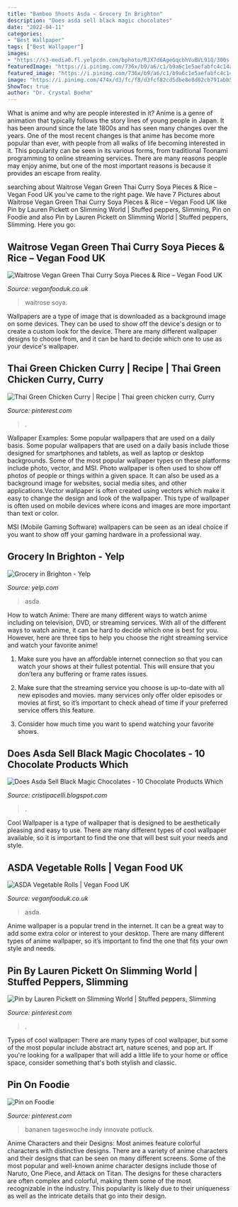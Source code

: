 ```yaml
---
title: "Bamboo Shoots Asda ~ Grocery In Brighton"
description: "Does asda sell black magic chocolates"
date: "2022-04-11"
categories:
- "Best Wallpaper"
tags: ["Best Wallpaper"]
images:
- "https://s3-media0.fl.yelpcdn.com/bphoto/RJX7d6AgeGqcbhVuBVL91Q/300s.jpg"
featuredImage: "https://i.pinimg.com/736x/b9/a6/c1/b9a6c1e5aefabfc4c14a56538a33857b--thai-chicken-curry-thai-curry.jpg"
featured_image: "https://i.pinimg.com/736x/b9/a6/c1/b9a6c1e5aefabfc4c14a56538a33857b--thai-chicken-curry-thai-curry.jpg"
image: "https://i.pinimg.com/474x/d3/fc/f8/d3fcf82cd5dbe8e8d02cb791abb586ad.jpg"
ShowToc: true
author: "Dr. Crystal Boehm"
---
```



What is anime and why are people interested in it?
Anime is a genre of animation that typically follows the story lines of young people in Japan. It has been around since the late 1800s and has seen many changes over the years. One of the most recent changes is that anime has become more popular than ever, with people from all walks of life becoming interested in it. This popularity can be seen in its various forms, from traditional Toonami programming to online streaming services. There are many reasons people may enjoy anime, but one of the most important reasons is because it provides an escape from reality.

	

		
searching about Waitrose Vegan Green Thai Curry Soya Pieces &amp; Rice – Vegan Food UK you've came to the right page. We have 7 Pictures about Waitrose Vegan Green Thai Curry Soya Pieces &amp; Rice – Vegan Food UK like Pin by Lauren Pickett on Slimming World | Stuffed peppers, Slimming, Pin on Foodie and also Pin by Lauren Pickett on Slimming World | Stuffed peppers, Slimming. Here you go:
		
    
## Waitrose Vegan Green Thai Curry Soya Pieces &amp; Rice – Vegan Food UK

<img loading=lazy src="https://veganfooduk.co.uk/wp-content/uploads/2019/12/Waitrose_Vegan_Green_Thai_Curry_Soya_Pieces_Rice-450x608.jpg" onerror="this.onerror=null;this.src='https://tse2.mm.bing.net/th?id=OIP.LRMhJuyhmfaEmqnW5xMppgAAAA&amp;pid=15.1';" alt="Waitrose Vegan Green Thai Curry Soya Pieces &amp; Rice – Vegan Food UK">

_Source: veganfooduk.co.uk_

>waitrose soya. 

	

Wallpapers are a type of image that is downloaded as a background image on some devices. They can be used to show off the device's design or to create a custom look for the device. There are many different wallpaper designs to choose from, and it can be hard to decide which one to use as your device's wallpaper.

    
## Thai Green Chicken Curry | Recipe | Thai Green Chicken Curry, Curry

<img loading=lazy src="https://i.pinimg.com/originals/be/8c/93/be8c932c2397ccad19ecfc1b6b1a3457.jpg" onerror="this.onerror=null;this.src='https://tse4.mm.bing.net/th?id=OIP.p6rb-RzJ2t101rpp0ZzeJgHaD5&amp;pid=15.1';" alt="Thai Green Chicken Curry | Recipe | Thai green chicken curry, Curry">

_Source: pinterest.com_

>. 

	

Wallpaper Examples: Some popular wallpapers that are used on a daily basis.
Some popular wallpapers that are used on a daily basis include those designed for smartphones and tablets, as well as laptop or desktop backgrounds. Some of the most popular wallpaper types on these platforms include photo, vector, and MSI. 
Photo wallpaper is often used to show off photos of people or things within a given space. It can also be used as a background image for websites, social media sites, and other applications.Vector wallpaper is often created using vectors which make it easy to change the design and look of the wallpaper. This type of wallpaper is often used on mobile devices where icons and images are more important than text or color. 

MSI (Mobile Gaming Software) wallpapers can be seen as an ideal choice if you want to show off your gaming hardware in a professional way.

    
## Grocery In Brighton - Yelp

<img loading=lazy src="https://s3-media0.fl.yelpcdn.com/bphoto/RJX7d6AgeGqcbhVuBVL91Q/300s.jpg" onerror="this.onerror=null;this.src='https://tse2.mm.bing.net/th?id=OIP.biZl9pmRkn-cvBmGJug3DAAAAA&amp;pid=15.1';" alt="Grocery in Brighton - Yelp">

_Source: yelp.com_

>asda. 

	

How to watch Anime: There are many different ways to watch anime including on television, DVD, or streaming services.
With all of the different ways to watch anime, it can be hard to decide which one is best for you. However, here are three tips to help you choose the right streaming service and watch your favorite anime!
1. Make sure you have an affordable internet connection so that you can watch your shows at their fullest potential. This will ensure that you don’tera any buffering or frame rates issues.

2. Make sure that the streaming service you choose is up-to-date with all new episodes and movies. many services only offer older episodes or movies at first, so it’s important to check ahead of time if your preferred service offers this feature.

3. Consider how much time you want to spend watching your favorite shows.

    
## Does Asda Sell Black Magic Chocolates - 10 Chocolate Products Which

<img loading=lazy src="https://lh3.googleusercontent.com/proxy/umnjFP27V-EzE0i7JosY_gLFyPQyMD4ZT5rFnlGsnRGouB_3ZQFbsv1qObe7E40nB5kuKSGzGLG0RoLSNCmXJe4wNFC9CKTMgg48lA=w1200-h630-p-k-no-nu" onerror="this.onerror=null;this.src='https://tse3.mm.bing.net/th?id=OIP.r345y3IejEv5bs5ZYAU9LQHaEl&amp;pid=15.1';" alt="Does Asda Sell Black Magic Chocolates - 10 Chocolate Products Which">

_Source: cristipacelli.blogspot.com_

>. 

	

Cool Wallpaper is a type of wallpaper that is designed to be aesthetically pleasing and easy to use. There are many different types of cool wallpaper available, so it is important to find the one that will best suit your needs and style.

    
## ASDA Vegetable Rolls | Vegan Food UK

<img loading=lazy src="https://veganfooduk.co.uk/wp-content/uploads/2019/12/ASDA-Vegetable-Rolls-.jpeg" onerror="this.onerror=null;this.src='https://tse2.mm.bing.net/th?id=OIP.w05aI7guyYJzpjlchZlWiAAAAA&amp;pid=15.1';" alt="ASDA Vegetable Rolls | Vegan Food UK">

_Source: veganfooduk.co.uk_

>asda. 

	

Anime wallpaper is a popular trend in the internet. It can be a great way to add some extra color or interest to your desktop. There are many different types of anime wallpaper, so it’s important to find the one that fits your own style and needs.

    
## Pin By Lauren Pickett On Slimming World | Stuffed Peppers, Slimming

<img loading=lazy src="https://i.pinimg.com/474x/d3/fc/f8/d3fcf82cd5dbe8e8d02cb791abb586ad.jpg" onerror="this.onerror=null;this.src='https://tse3.mm.bing.net/th?id=OIP.VXCB5nUAXdIvt8XMv1VjKgAAAA&amp;pid=15.1';" alt="Pin by Lauren Pickett on Slimming World | Stuffed peppers, Slimming">

_Source: pinterest.com_

>. 

	

Types of cool wallpaper:
There are many types of cool wallpaper, but some of the most popular include abstract art, nature scenes, and pop art. If you're looking for a wallpaper that will add a little life to your home or office space, consider something that's both stylish and classic.

    
## Pin On Foodie

<img loading=lazy src="https://i.pinimg.com/736x/b9/a6/c1/b9a6c1e5aefabfc4c14a56538a33857b--thai-chicken-curry-thai-curry.jpg" onerror="this.onerror=null;this.src='https://tse1.mm.bing.net/th?id=OIP.EeWC-pGprsoMzKoxlOHWjQHaE6&amp;pid=15.1';" alt="Pin on Foodie">

_Source: pinterest.com_

>bananen tageswoche indy innovate potluck. 

	

Anime Characters and their Designs: Most animes feature colorful characters with distinctive designs.
There are a variety of anime characters and their designs that can be seen on many different screens. Some of the most popular and well-known anime character designs include those of Naruto, One Piece, and Attack on Titan. The designs for these characters are often complex and colorful, making them some of the most recognizable in the industry. This popularity is likely due to their uniqueness as well as the intricate details that go into their design.

